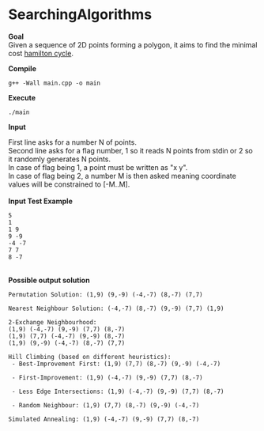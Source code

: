 # SearchingAlgorithms

**Goal**<br/>
Given a sequence of 2D points forming a polygon, it aims to find the minimal cost [hamilton cycle](https://en.wikipedia.org/wiki/Hamiltonian_path).<br/> 

**Compile**<br/>
```
g++ -Wall main.cpp -o main
```
**Execute**<br/>
```
./main
```
**Input**<br/>

First line asks for a number N of points.<br/>
Second line asks for a flag number, 1 so it reads N points from stdin or 2 so it randomly generates N points.<br/>
In case of flag being 1, a point must be written as "x y".<br/>
In case of flag being 2, a number M is then asked meaning coordinate values will be constrained to [-M..M].<br/>
<br/>**Input Test Example**<br/>
```
5
1
1 9
9 -9
-4 -7
7 7
8 -7
```
<br/>**Possible output solution**<br/>
```
Permutation Solution: (1,9) (9,-9) (-4,-7) (8,-7) (7,7)

Nearest Neighbour Solution: (-4,-7) (8,-7) (9,-9) (7,7) (1,9)

2-Exchange Neighbourhood:
(1,9) (-4,-7) (9,-9) (7,7) (8,-7)
(1,9) (7,7) (-4,-7) (9,-9) (8,-7)
(1,9) (9,-9) (-4,-7) (8,-7) (7,7)

Hill Climbing (based on different heuristics):
 - Best-Improvement First: (1,9) (7,7) (8,-7) (9,-9) (-4,-7)

 - First-Improvement: (1,9) (-4,-7) (9,-9) (7,7) (8,-7)

 - Less Edge Intersections: (1,9) (-4,-7) (9,-9) (7,7) (8,-7)

 - Random Neighbour: (1,9) (7,7) (8,-7) (9,-9) (-4,-7)

Simulated Annealing: (1,9) (-4,-7) (9,-9) (7,7) (8,-7)
```

